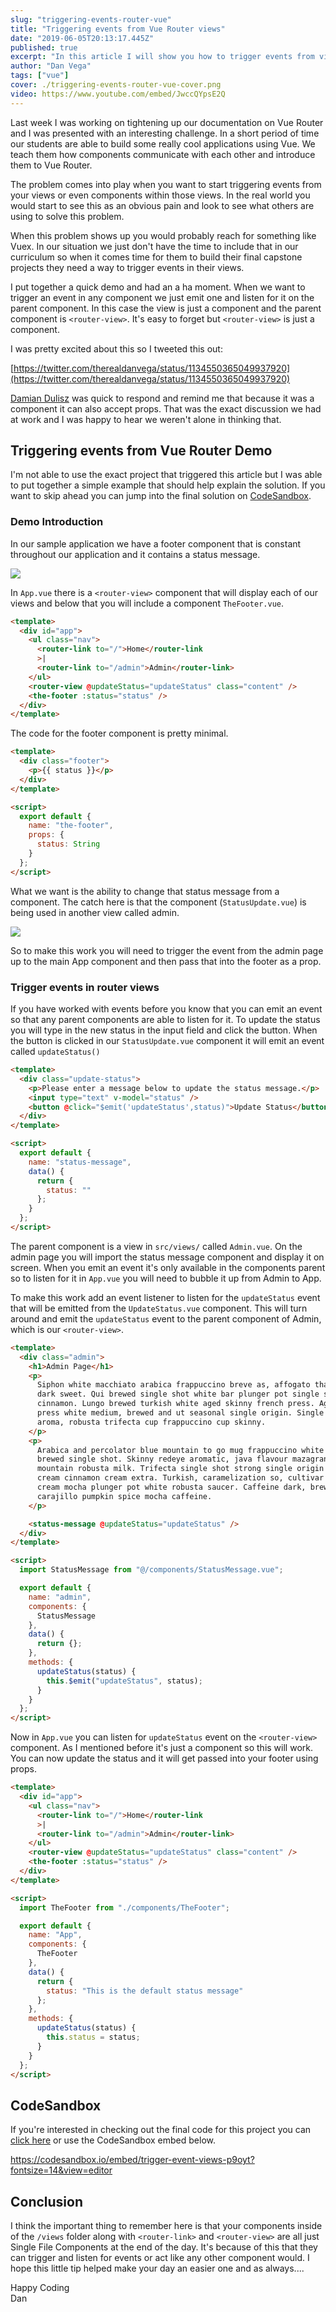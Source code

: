 ```yaml
---
slug: "triggering-events-router-vue"
title: "Triggering events from Vue Router views"
date: "2019-06-05T20:13:17.445Z"
published: true
excerpt: "In this article I will show you how to trigger events from views using the Router View component."
author: "Dan Vega"
tags: ["vue"]
cover: ./triggering-events-router-vue-cover.png
video: https://www.youtube.com/embed/JwccQYpsE2Q
---
```


Last week I was working on tightening up our documentation on Vue Router and I was presented with an interesting challenge. In a short period of time our students are able to build some really cool applications using Vue. We teach them how components communicate with each other and introduce them to Vue Router.

The problem comes into play when you want to start triggering events from your views or even components within those views. In the real world you would start to see this as an obvious pain and look to see what others are using to solve this problem.

When this problem shows up you would probably reach for something like Vuex. In our situation we just don't have the time to include that in our curriculum so when it comes time for them to build their final capstone projects they need a way to trigger events in their views.

I put together a quick demo and had an a ha moment. When we want to trigger an event in any component we just emit one and listen for it on the parent component. In this case the view is just a component and the parent component is `<router-view>`. It's easy to forget but `<router-view>` is just a component.

I was pretty excited about this so I tweeted this out:

[https://twitter.com/therealdanvega/status/1134550365049937920](https://twitter.com/therealdanvega/status/1134550365049937920)

[Damian Dulisz](https://twitter.com/DamianDulisz) was quick to respond and remind me that because it was a component it can also accept props. That was the exact discussion we had at work and I was happy to hear we weren't alone in thinking that.

## Triggering events from Vue Router Demo

I'm not able to use the exact project that triggered this article but I was able to put together a simple example that should help explain the solution. If you want to skip ahead you can jump into the final solution on [CodeSandbox](https://codesandbox.io/s/trigger-event-views-p9oyt?fontsize=14).

### Demo Introduction

In our sample application we have a footer component that is constant throughout our application and it contains a status message.

![](/images/blog/2019/06/05/2019-06-05_12-13-15-1bacd64d-69d7-48c7-a7ac-b90cc67baea5.png)

In `App.vue` there is a `<router-view>` component that will display each of our views and below that you will include a component `TheFooter.vue`.

```html
<template>
  <div id="app">
    <ul class="nav">
      <router-link to="/">Home</router-link
      >|
      <router-link to="/admin">Admin</router-link>
    </ul>
    <router-view @updateStatus="updateStatus" class="content" />
    <the-footer :status="status" />
  </div>
</template>
```

The code for the footer component is pretty minimal.

```html
<template>
  <div class="footer">
    <p>{{ status }}</p>
  </div>
</template>

<script>
  export default {
    name: "the-footer",
    props: {
      status: String
    }
  };
</script>
```

What we want is the ability to change that status message from a component. The catch here is that the component (`StatusUpdate.vue`) is being used in another view called admin.

![](/images/blog/2019/06/05/2019-06-05_12-15-38-7d19d6b2-654c-4187-8d61-fa1a6b4f88aa.png)

So to make this work you will need to trigger the event from the admin page up to the main App component and then pass that into the footer as a prop.

### Trigger events in router views

If you have worked with events before you know that you can emit an event so that any parent components are able to listen for it. To update the status you will type in the new status in the input field and click the button. When the button is clicked in our `StatusUpdate.vue` component it will emit an event called `updateStatus()`

```html
<template>
  <div class="update-status">
    <p>Please enter a message below to update the status message.</p>
    <input type="text" v-model="status" />
    <button @click="$emit('updateStatus',status)">Update Status</button>
  </div>
</template>

<script>
  export default {
    name: "status-message",
    data() {
      return {
        status: ""
      };
    }
  };
</script>
```

The parent component is a view in `src/views/` called `Admin.vue`. On the admin page you will import the status message component and display it on screen. When you emit an event it's only available in the components parent so to listen for it in `App.vue` you will need to bubble it up from Admin to App.

To make this work add an event listener to listen for the `updateStatus` event that will be emitted from the `UpdateStatus.vue` component. This will turn around and emit the `updateStatus` event to the parent component of Admin, which is our `<router-view>`.

```html
<template>
  <div class="admin">
    <h1>Admin Page</h1>
    <p>
      Siphon white macchiato arabica frappuccino breve as, affogato that acerbic
      dark sweet. Qui brewed single shot white bar plunger pot single shot
      cinnamon. Lungo brewed turkish white aged skinny french press. Aged french
      press white medium, brewed and ut seasonal single origin. Single origin,
      aroma, robusta trifecta cup frappuccino cup skinny.
    </p>
    <p>
      Arabica and percolator blue mountain to go mug frappuccino white medium
      brewed single shot. Skinny redeye aromatic, java flavour mazagran blue
      mountain robusta milk. Trifecta single shot strong single origin caffeine
      cream cinnamon cream extra. Turkish, caramelization so, cultivar brewed,
      cream mocha plunger pot white robusta saucer. Caffeine dark, brewed
      carajillo pumpkin spice mocha caffeine.
    </p>

    <status-message @updateStatus="updateStatus" />
  </div>
</template>

<script>
  import StatusMessage from "@/components/StatusMessage.vue";

  export default {
    name: "admin",
    components: {
      StatusMessage
    },
    data() {
      return {};
    },
    methods: {
      updateStatus(status) {
        this.$emit("updateStatus", status);
      }
    }
  };
</script>
```

Now in `App.vue` you can listen for `updateStatus` event on the `<router-view>` component. As I mentioned before it's just a component so this will work. You can now update the status and it will get passed into your footer using props.

```html
<template>
  <div id="app">
    <ul class="nav">
      <router-link to="/">Home</router-link
      >|
      <router-link to="/admin">Admin</router-link>
    </ul>
    <router-view @updateStatus="updateStatus" class="content" />
    <the-footer :status="status" />
  </div>
</template>

<script>
  import TheFooter from "./components/TheFooter";

  export default {
    name: "App",
    components: {
      TheFooter
    },
    data() {
      return {
        status: "This is the default status message"
      };
    },
    methods: {
      updateStatus(status) {
        this.status = status;
      }
    }
  };
</script>
```

## CodeSandbox

If you're interested in checking out the final code for this project you can [click here](https://codesandbox.io/s/trigger-event-views-p9oyt?fontsize=14) or use the CodeSandbox embed below.

https://codesandbox.io/embed/trigger-event-views-p9oyt?fontsize=14&view=editor

## Conclusion

I think the important thing to remember here is that your components inside of the `/views` folder along with `<router-link>` and `<router-view>` are all just Single File Components at the end of the day. It's because of this that they can trigger and listen for events or act like any other component would. I hope this little tip helped make your day an easier one and as always....

Happy Coding<br/>
Dan
